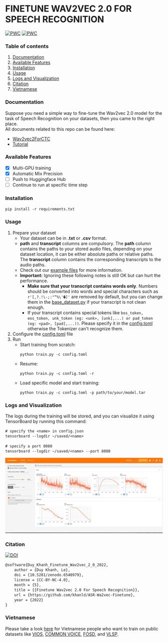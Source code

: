 # FINETUNE WAV2VEC 2.0 FOR SPEECH RECOGNITION
[![PWC](https://img.shields.io/endpoint.svg?url=https://paperswithcode.com/badge/wav2vec2-base-vietnamese-160h/speech-recognition-on-common-voice-vi)](https://paperswithcode.com/sota/speech-recognition-on-common-voice-vi?p=wav2vec2-base-vietnamese-160h)
[![PWC](https://img.shields.io/endpoint.svg?url=https://paperswithcode.com/badge/wav2vec2-base-vietnamese-160h/speech-recognition-on-vivos)](https://paperswithcode.com/sota/speech-recognition-on-vivos?p=wav2vec2-base-vietnamese-160h)
### Table of contents
1. [Documentation](#documentation)
2. [Available Features](#feature)
3. [Installation](#installation)
4. [Usage](#usage)
5. [Logs and Visualization](#logs)
6. [Citation](#citation)
7. [Vietnamese](#vietnamese)


<a name = "documentation" ></a>
### Documentation
Suppose you need a simple way to fine-tune the Wav2vec 2.0 model for the task of Speech Recognition on your datasets, then you came to the right place.
</br>
All documents related to this repo can be found here:
- [Wav2vec2ForCTC](https://huggingface.co/docs/transformers/model_doc/wav2vec2#transformers.Wav2Vec2ForCTC)
- [Tutorial](https://huggingface.co/blog/fine-tune-wav2vec2-english)

<a name = "feature" ></a>
### Available Features
- [x] Multi-GPU training
- [x] Automatic Mix Precision
- [ ] Push to Huggingface Hub
- [ ] Continue to run at specific time step 

<a name = "installation" ></a>
### Installation
```
pip install -r requirements.txt
```

<a name = "usage" ></a>
### Usage
1. Prepare your dataset
    - Your dataset can be in <b>.txt</b> or <b>.csv</b> format.
    - <b>path</b> and <b>transcript</b> columns are compulsory. The <b>path</b> column contains the paths to your stored audio files, depending on your dataset location, it can be either absolute paths or relative paths. The <b>transcript</b> column contains the corresponding transcripts to the audio paths. 
    - Check out our [example files](examples/data_examples/) for more information.
    * <b>Important:</b> Ignoring these following notes is still OK but can hurt the performance.
        - <strong>Make sure that your transcript contains words only</strong>. Numbers should be converted into words and special characters such as ```r'[,?.!\-;:"“%\'�]'``` are removed by default,  but you can change them in the [base_dataset.py](base/base_dataset.py) if your transcript is not clean enough. 
        - If your transcript contains special tokens like ```bos_token, eos_token, unk_token (eg: <unk>, [unk],...) or pad_token (eg: <pad>, [pad],...))```. Please specify it in the [config.toml](config.toml) otherwise the Tokenizer can't recognize them.
2. Configure the [config.toml](config.toml) file
3. Run
    - Start training from scratch:
        ```
        python train.py -c config.toml
        ```
    - Resume:
        ```
        python train.py -c config.toml -r
        ```
    - Load specific model and start training:
        ```
        python train.py -c config.toml -p path/to/your/model.tar
        ```

<a name = "logs" ></a>
### Logs and Visualization
The logs during the training will be stored, and you can visualize it using TensorBoard by running this command:
```
# specify the <name> in config.json
tensorboard --logdir ~/saved/<name>

# specify a port 8080
tensorboard --logdir ~/saved/<name> --port 8080
```
![tensorboard](examples/images/tensorboard.jpeg)

<a name = "citation" ></a>
### Citation 
[![DOI](https://zenodo.org/badge/485623832.svg)](https://github.com/khanld/ASR-Wa2vec-Finetune)
```text
@software{Duy_Khanh_Finetune_Wav2vec_2_0_2022,
    author = {Duy Khanh, Le},
    doi = {10.5281/zenodo.6540979},
    license = {CC-BY-NC-4.0},
    month = {5},
    title = {{Finetune Wav2vec 2.0 For Speech Recognition}},
    url = {https://github.com/khanld/ASR-Wa2vec-Finetune},
    year = {2022}
}
```
<a name = "vietnamese" ></a>
### Vietnamese
Please take a look [here](examples/vietnamese-tutorial) for Vietnamese people who want to train on public datasets like  [VIOS](https://huggingface.co/datasets/vivos), [COMMON VOICE](https://huggingface.co/datasets/mozilla-foundation/common_voice_8_0), [FOSD](https://data.mendeley.com/datasets/k9sxg2twv4/4), and [VLSP](https://vlsp.org.vn/vlsp2020/eval/asr).
